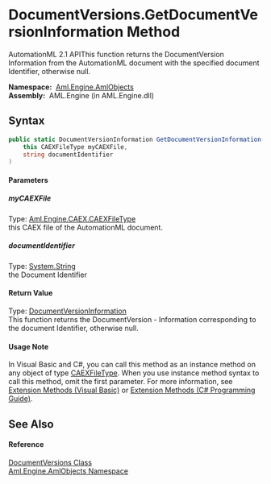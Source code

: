 DocumentVersions.GetDocumentVersionInformation Method
=====================================================
AutomationML 2.1 APIThis function returns the DocumentVersion Information from the AutomationML document with the specified document Identifier, otherwise null.

  **Namespace:**  [Aml.Engine.AmlObjects][1]  
  **Assembly:**  AML.Engine (in AML.Engine.dll)

Syntax
------

```csharp
public static DocumentVersionInformation GetDocumentVersionInformation(
	this CAEXFileType myCAEXFile,
	string documentIdentifier
)
```

#### Parameters

##### *myCAEXFile*
Type: [Aml.Engine.CAEX.CAEXFileType][2]  
 this CAEX file of the AutomationML document.

##### *documentIdentifier*
Type: [System.String][3]  
 the Document Identifier

#### Return Value
Type: [DocumentVersionInformation][4]  
 This function returns the DocumentVersion - Information corresponding to the document Identifier, otherwise null. 
#### Usage Note
In Visual Basic and C#, you can call this method as an instance method on any object of type [CAEXFileType][2]. When you use instance method syntax to call this method, omit the first parameter. For more information, see [Extension Methods (Visual Basic)][5] or [Extension Methods (C# Programming Guide)][6].

See Also
--------

#### Reference
[DocumentVersions Class][7]  
[Aml.Engine.AmlObjects Namespace][1]  

[1]: ../README.md
[2]: ../../Aml.Engine.CAEX/CAEXFileType/README.md
[3]: https://docs.microsoft.com/dotnet/api/system.string
[4]: ../DocumentVersionInformation/README.md
[5]: https://docs.microsoft.com/dotnet/visual-basic/programming-guide/language-features/procedures/extension-methods
[6]: https://docs.microsoft.com/dotnet/csharp/programming-guide/classes-and-structs/extension-methods
[7]: README.md
[8]: https://www.automationml.org
[9]: ../../icons/logoShade.png